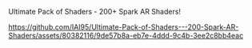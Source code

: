 Ultimate Pack of Shaders - 200+ Spark AR Shaders!



https://github.com/IAI95/Ultimate-Pack-of-Shaders---200-Spark-AR-Shaders/assets/80382116/9de57b8a-eb7e-4ddd-9c4b-3ee2c8bb4eac


